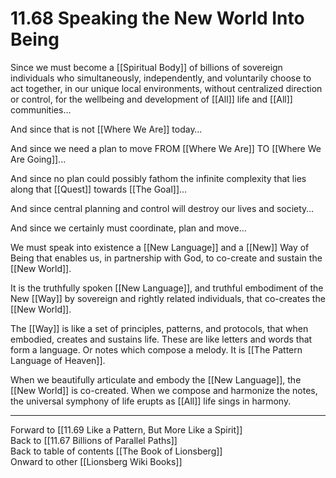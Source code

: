 # 11.68 Speaking the New World Into Being

Since we must become a [[Spiritual Body]] of billions of sovereign individuals who simultaneously, independently, and voluntarily choose to act together, in our unique local environments, without centralized direction or control, for the wellbeing and development of [[All]] life and [[All]] communities…

And since that is not [[Where We Are]] today…

And since we need a plan to move FROM [[Where We Are]] TO [[Where We Are Going]]... 

And since no plan could possibly fathom the infinite complexity that lies along that [[Quest]] towards [[The Goal]]…

And since central planning and control will destroy our lives and society…

And since we certainly must coordinate, plan and move…

We must speak into existence a [[New Language]] and a [[New]] Way of Being that enables us, in partnership with God, to co-create and sustain the [[New World]]. 

It is the truthfully spoken [[New Language]], and truthful embodiment of the New [[Way]] by sovereign and rightly related individuals, that co-creates the [[New World]]. 

The [[Way]] is like a set of principles, patterns, and protocols, that when embodied, creates and sustains life. These are like letters and words that form a language. Or notes which compose a melody. It is [[The Pattern Language of Heaven]]. 

When we beautifully articulate and embody the [[New Language]], the [[New World]] is co-created. When we compose and harmonize the notes, the universal symphony of life erupts as [[All]] life sings in harmony.

___

Forward to [[11.69 Like a Pattern, But More Like a Spirit]]  
Back to [[11.67 Billions of Parallel Paths]]  
Back to table of contents [[The Book of Lionsberg]]  
Onward to other [[Lionsberg Wiki Books]]  
